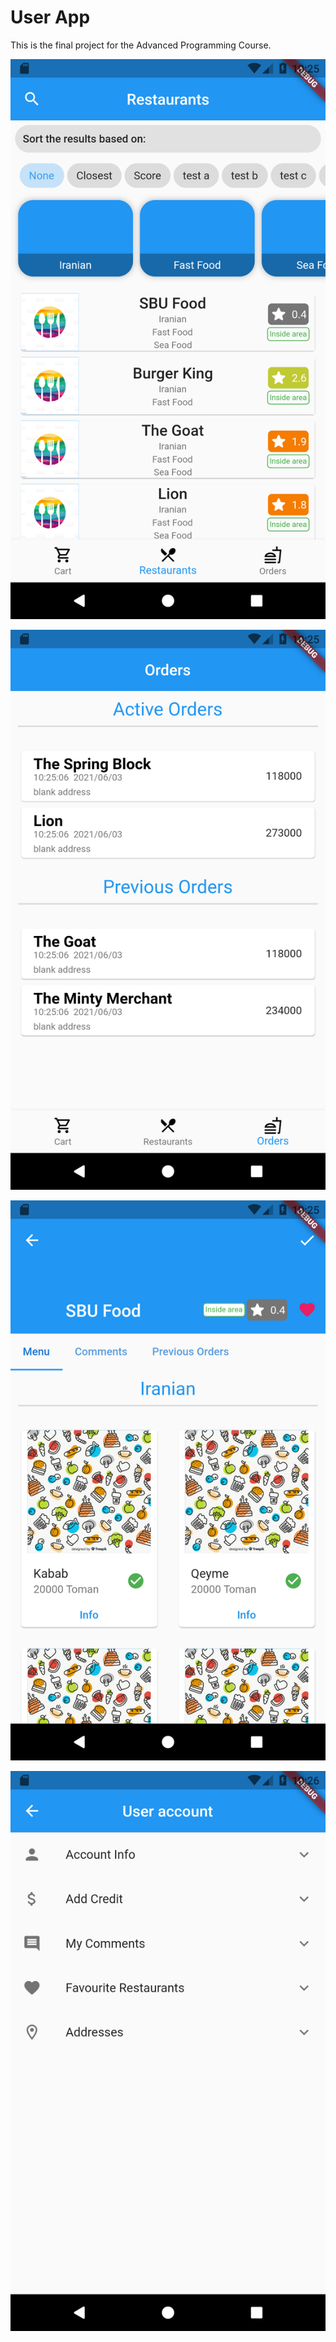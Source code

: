 # User App
This is the final project for the Advanced Programming Course.

![Image](./screenshots/01.png)

![Image](./screenshots/02.png)

![Image](./screenshots/03.png)

![Image](./screenshots/04.png)
